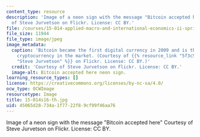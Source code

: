 ```yaml
---
content_type: resource
description: 'Image of a neon sign with the message "Bitcoin accepted here" Courtesy
  of Steve Jurvetson on Flickr. License: CC BY.'
file: /courses/15-014-applied-macro-and-international-economics-ii-spring-2016/45065d28734a1f7722f89cf99f46aa76_15-014s16-th.jpg
file_size: 11944
file_type: image/jpeg
image_metadata:
  caption: 'Bitcoin became the first digital currency in 2009 and is the leading decentralized
    cryptocurrency in the market. (Courtesy of {{% resource_link "5f3c539b-c1a3-4ae8-951c-796481aab4ef"
    "Steve Jurvetson" %}} on Flickr. License: CC BY.)'
  credit: 'Courtesy of Steve Jurvetson on Flickr. License: CC BY.'
  image-alt: Bitcoin accepted here neon sign.
learning_resource_types: []
license: https://creativecommons.org/licenses/by-nc-sa/4.0/
ocw_type: OCWImage
resourcetype: Image
title: 15-014s16-th.jpg
uid: 45065d28-734a-1f77-22f8-9cf99f46aa76
---
```

Image of a neon sign with the message "Bitcoin accepted here" Courtesy of Steve Jurvetson on Flickr. License: CC BY.